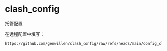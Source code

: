 # clash_config
托管配置


在远程配置中填写：
```
https://github.com/genwillen/clash_config/raw/refs/heads/main/config_clash.ini
```
